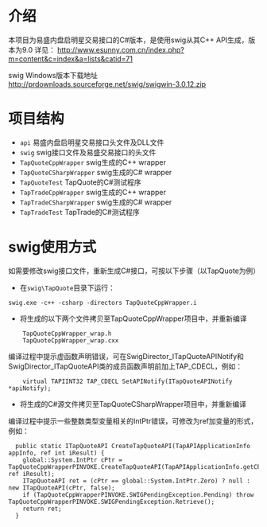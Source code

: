 # 介绍
本项目为易盛内盘启明星交易接口的C#版本，是使用swig从其C++ API生成，版本为9.0
详见：
http://www.esunny.com.cn/index.php?m=content&c=index&a=lists&catid=71

swig Windows版本下载地址
http://prdownloads.sourceforge.net/swig/swigwin-3.0.12.zip

# 项目结构
- `api` 易盛内盘启明星交易接口头文件及DLL文件
- `swig` swig接口文件及易盛交易接口的头文件
- `TapQuoteCppWrapper` swig生成的C++ wrapper
- `TapQuoteCSharpWrapper` swig生成的C# wrapper
- `TapQuoteTest` TapQuote的C#测试程序
- `TapTradeCppWrapper` swig生成的C++ wrapper
- `TapTradeCSharpWrapper` swig生成的C# wrapper
- `TapTradeTest` TapTrade的C#测试程序

# swig使用方式
如需要修改swig接口文件，重新生成C#接口，可按以下步骤（以TapQuote为例）

- 在`swig\TapQuote`目录下运行：

`swig.exe -c++ -csharp -directors TapQuoteCppWrapper.i`

- 将生成的以下两个文件拷贝至TapQuoteCppWrapper项目中，并重新编译

```
    TapQuoteCppWrapper_wrap.h
    TapQuoteCppWrapper_wrap.cxx
```

编译过程中提示虚函数声明错误，可在SwigDirector_ITapQuoteAPINotify和SwigDirector_ITapQuoteAPI类的成员函数声明前加上TAP_CDECL，例如：

```
    virtual TAPIINT32 TAP_CDECL SetAPINotify(ITapQuoteAPINotify *apiNotify);
```

- 将生成的C#源文件拷贝至TapQuoteCSharpWrapper项目中，并重新编译

编译过程中提示一些整数类型变量相关的IntPtr错误，可修改为ref加变量的形式，例如：
 
```
  public static ITapQuoteAPI CreateTapQuoteAPI(TapAPIApplicationInfo appInfo, ref int iResult) {
    global::System.IntPtr cPtr = TapQuoteCppWrapperPINVOKE.CreateTapQuoteAPI(TapAPIApplicationInfo.getCPtr(appInfo), ref iResult);
    ITapQuoteAPI ret = (cPtr == global::System.IntPtr.Zero) ? null : new ITapQuoteAPI(cPtr, false);
    if (TapQuoteCppWrapperPINVOKE.SWIGPendingException.Pending) throw TapQuoteCppWrapperPINVOKE.SWIGPendingException.Retrieve();
    return ret;
  }

```


